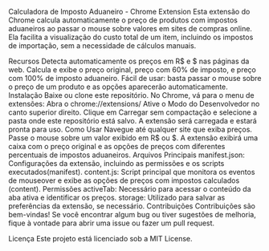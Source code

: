 
Calculadora de Imposto Aduaneiro - Chrome Extension
Esta extensão do Chrome calcula automaticamente o preço de produtos com impostos aduaneiros ao passar o mouse sobre valores em sites de compras online. Ela facilita a visualização do custo total de um item, incluindo os impostos de importação, sem a necessidade de cálculos manuais.

Recursos
Detecta automaticamente os preços em R$ e $ nas páginas da web.
Calcula e exibe o preço original, preço com 60% de imposto, e preço com 100% de imposto aduaneiro.
Fácil de usar: basta passar o mouse sobre o preço de um produto e as opções aparecerão automaticamente.
Instalação
Baixe ou clone este repositório.
No Chrome, vá para o menu de extensões:
Abra o chrome://extensions/
Ative o Modo do Desenvolvedor no canto superior direito.
Clique em Carregar sem compactação e selecione a pasta onde este repositório está salvo.
A extensão será carregada e estará pronta para uso.
Como Usar
Navegue até qualquer site que exiba preços.
Passe o mouse sobre um valor exibido em R$ ou $.
A extensão exibirá uma caixa com o preço original e as opções de preços com diferentes percentuais de impostos aduaneiros.
Arquivos Principais
manifest.json: Configurações da extensão, incluindo as permissões e os scripts executados​(manifest).
content.js: Script principal que monitora os eventos de mouseover e exibe as opções de preços com impostos calculados​(content).
Permissões
activeTab: Necessário para acessar o conteúdo da aba ativa e identificar os preços.
storage: Utilizado para salvar as preferências da extensão, se necessário.
Contribuições
Contribuições são bem-vindas! Se você encontrar algum bug ou tiver sugestões de melhoria, fique à vontade para abrir uma issue ou fazer um pull request.

Licença
Este projeto está licenciado sob a MIT License.
